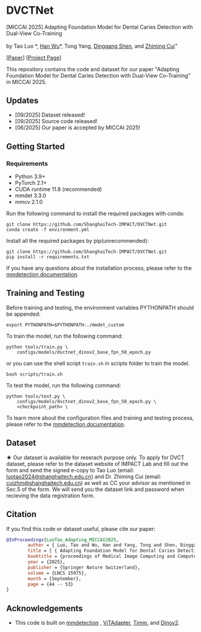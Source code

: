 # DVCTNet
[MICCAI 2025] Adapting Foundation Model for Dental Caries Detection with Dual-View Co-Training

by Tao Luo \*, [Han Wu](https://hanwu.website/)\*, Tong Yang, [Dinggang Shen](https://idea.bme.shanghaitech.edu.cn/), and [Zhiming Cui](https://shanghaitech-impact.github.io/)<sup>+</sup>

[[Paper](https://arxiv.org/abs/2508.20813)]   [[Project Page](https://shanghaitech-impact.github.io/DVCTNet/)]

This repository contains the code and dataset for our paper "Adapting Foundation Model for Dental Caries Detection with Dual-View Co-Training" in MICCAI 2025.

## Updates
- [09/2025] Dataset released!
- [09/2025] Source code released!
- [06/2025] Our paper is accepted by MICCAI 2025!

## Getting Started

### Requirements
- Python 3.9+
- PyTorch 2.1+
- CUDA runtime 11.8 (recommended)
- mmdet 3.3.0
- mmcv 2.1.0
   
Run the following command to install the required packages with conda:

```
git clone https://github.com/ShanghaiTech-IMPACT/DVCTNet.git
conda create -f environment.yml
```

Install all the required packages by pip(unrecommended):
```
git clone https://github.com/ShanghaiTech-IMPACT/DVCTNet.git
pip install -r requirements.txt
```

If you have any questions about the installation process, please refer to the [mmdetection documentation](https://mmdetection.readthedocs.io/en/v3.3.0/get_started.html).

## Training and Testing
Before training and testing, the environment variables PYTHONPATH should be appended:

```
export PYTHONPATH=$PYTHONPATH:./mmdet_custom
```
To train the model, run the following command:

```
python tools/train.py \
    configs/models/dvctnet_dinov2_base_fpn_50_epoch.py
```
or you can use the shell script `train.sh` in scripts folder to train the model.
```
bash scripts/train.sh
```

To test the model, run the following command:

```
python tools/test.py \
    configs/models/dvctnet_dinov2_base_fpn_50_epoch.py \
    <checkpoint_path> \
```

To learn more about the configuration files and training and testing process, please refer to the [mmdetection documentation](https://mmdetection.readthedocs.io/en/v3.3.0/).

## Dataset

★ Our dataset is available for reserach purpose only. To apply for DVCT dataset, please refer to the dataset website of IMPACT Lab and fill out the form and send the signed e-copy to Tao Luo (email: luotao2024@shanghaitech.edu.cn) and Dr. Zhiming Cui (email: cuizhm@shanghaitech.edu.cn) as well as CC your advisor as mentioned in Sec.5 of the form. We will send you the dataset link and password when recieving the data registration form.


## Citation

If you find this code or dataset useful, please cite our paper:

```bibtex
@InProceedings{LuoTao_Adapting_MICCAI2025,
        author = { Luo, Tao and Wu, Han and Yang, Tong and Shen, Dinggang and Cui, Zhiming},
        title = { { Adapting Foundation Model for Dental Caries Detection with Dual-View Co-Training } },
        booktitle = {proceedings of Medical Image Computing and Computer Assisted Intervention -- MICCAI 2025},
        year = {2025},
        publisher = {Springer Nature Switzerland},
        volume = {LNCS 15975},
        month = {September},
        page = {44 -- 53}
}
```

## Acknowledgements
- This code is built on [mmdetection](https://github.com/open-mmlab/mmdetection) , [ViTAdapter](https://github.com/czczup/ViT-Adapter), [Timm](https://github.com/rwightman/pytorch-image-models), and [Dinov2](https://github.com/facebookresearch/dinov2).